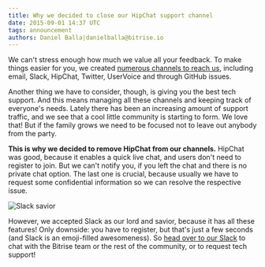 ```yaml
---
title: Why we decided to close our HipChat support channel
date: 2015-09-01 14:37 UTC
tags: announcement
authors: Daniel Balla|danielballa@bitrise.io
---
```


We can't stress enough how much we value all your feedback. To make things easier for you, we created [numerous channels to reach us](https://www.bitrise.io/contact), including email, Slack, HipChat, Twitter, UserVoice and through GitHub issues.


Another thing we have to consider, though, is giving you the best tech support. And this means managing all these channels and keeping track of everyone's needs. Lately there has been an increasing amount of support traffic, and we see that a cool little community is starting to form. We love that! But if the family grows we need to be focused not to leave out anybody from the party.


**This is why we decided to remove HipChat from our channels.** HipChat was good, because it enables a quick live chat, and users don't need to register to join.
But we can't notify you, if you left the chat and there is no private chat option. The last one is crucial, because usually we have to request some confidential information so we can resolve the respective issue.

![Slack savior](slack_savior.png)

However, we accepted Slack as our lord and savior, because it has all these features! Only downside: you have to register, but that's just a few seconds (and Slack is an emoji-filled awesomeness).
So [head over to our Slack](chat.bitrise.io) to chat with the Bitrise team or the rest of the community, or to request tech support!
